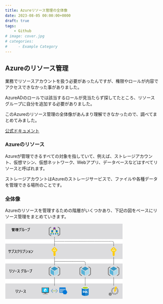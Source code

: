 ```yaml
---
title: Azureリソース管理の全体像
date: 2023-08-05 00:00:00+0000
draft: true
tags:
    - Github
# image: cover.jpg
# categories:
#     - Example Category
---
```


## Azureのリソース管理

業務でリソースアカウントを扱う必要があったんですが、権限やロールが内容でアクセスできなかった事がありました。

AzureADのロールでは該当するロールが見当たらず探してたところ、リソースグループに自分を追加する必要がありました。

このAzureのリソース管理の全体像があんまり理解できなかったので、調べてまとめてみました。

[公式ドキュメント](https://learn.microsoft.com/ja-jp/azure/cloud-adoption-framework/get-started/how-azure-resource-manager-works)

### Azureのリソース

Azureが管理できるすべての対象を指していて、例えば、ストレージアカウント、仮想マシン、仮想ネットワーク、Webアプリ、データベースなどはすべてリソースと呼ばれます。

ストレージアカウントはAzureのストレージサービスで、ファイルや各種データを管理できる場所のことです。

### 全体像

Azureのリソースを管理するための階層がいくつかあり、下記の図をベースにリソース管理をまとめていきます。

![scope-levels.png](scope-levels.png)



